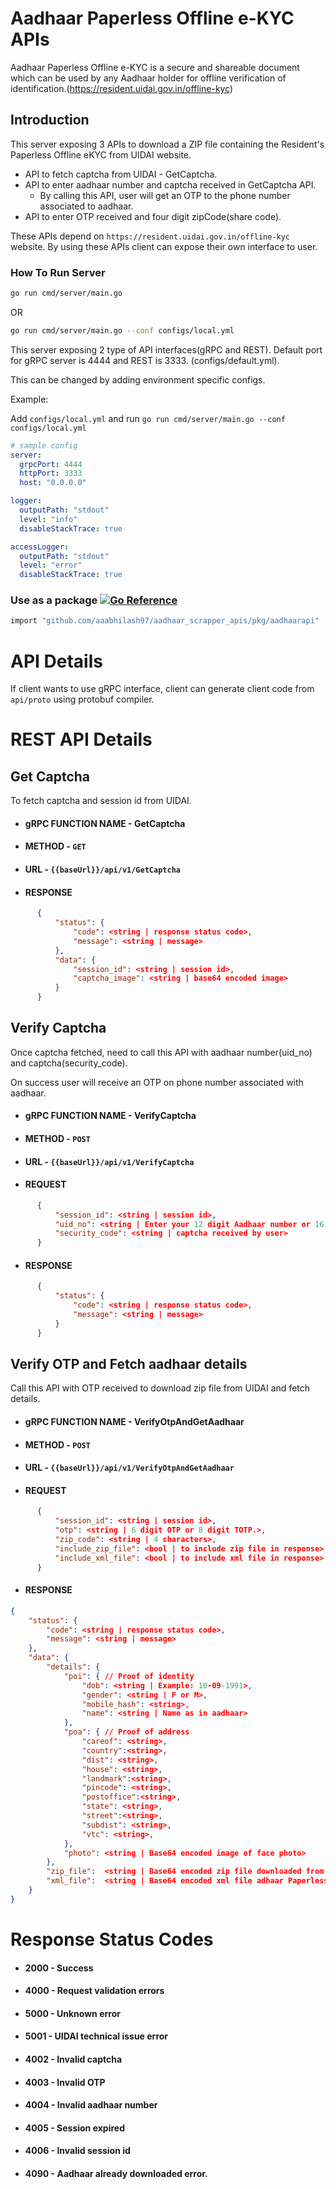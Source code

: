 # Aadhaar Paperless Offline e-KYC APIs

Aadhaar Paperless Offline e-KYC is a secure and shareable document which can be used by any Aadhaar holder for offline verification of identification.(https://resident.uidai.gov.in/offline-kyc)

## Introduction

This server exposing 3 APIs to download a ZIP file containing the Resident's Paperless Offline eKYC from UIDAI website.

- API to fetch captcha from UIDAI - GetCaptcha.
- API to enter aadhaar number and captcha received in GetCaptcha API.
  - By calling this API, user will get an OTP to the phone number associated to aadhaar.
- API to enter OTP received and four digit zipCode(share code).

These APIs depend on `https://resident.uidai.gov.in/offline-kyc` website.
By using these APIs client can expose their own interface to user.

### How To Run Server

```sh
go run cmd/server/main.go
```

OR 

```sh
go run cmd/server/main.go --conf configs/local.yml 
```

This server exposing 2 type of API interfaces(gRPC and REST).
Default port for gRPC server is 4444 and REST is 3333. (configs/default.yml).

This can be changed by adding environment specific configs.

Example:

Add `configs/local.yml` and run `go run cmd/server/main.go --conf configs/local.yml`

```yml
# sample config
server:
  grpcPort: 4444
  httpPort: 3333
  host: "0.0.0.0"

logger:
  outputPath: "stdout"
  level: "info"
  disableStackTrace: true

accessLogger:
  outputPath: "stdout"
  level: "error"
  disableStackTrace: true

```

### Use as a package [![Go Reference](https://pkg.go.dev/badge/github.com/aaabhilash97/aadhaar-paperless-offline-ekyc-apis/tree/main/pkg/aadhaarapi.svg)](https://pkg.go.dev/github.com/aaabhilash97/aadhaar-paperless-offline-ekyc-apis/tree/main/pkg/aadhaarapi)

```sh
import "github.com/aaabhilash97/aadhaar_scrapper_apis/pkg/aadhaarapi"
```

# API Details

If client wants to use gRPC interface, client can generate client code from `api/proto` using protobuf compiler.

# REST API Details

## Get Captcha

To fetch captcha and session id from UIDAI.

* #### **gRPC FUNCTION NAME** - GetCaptcha
* #### **METHOD** - `GET`
* #### **URL** - `{{baseUrl}}/api/v1/GetCaptcha`
* #### **RESPONSE**
```json
      {
          "status": {
              "code": <string | response status code>,
              "message": <string | message>
          },
          "data": {
              "session_id": <string | session id>,
              "captcha_image": <string | base64 encoded image>
          }
      }
```

## Verify Captcha

Once captcha fetched, need to call this API with aadhaar number(uid_no) and captcha(security_code).

On success user will receive an OTP on phone number associated with aadhaar.

* #### **gRPC FUNCTION NAME** - VerifyCaptcha
* #### **METHOD** - `POST`
* #### **URL** - `{{baseUrl}}/api/v1/VerifyCaptcha`
* #### **REQUEST**
```json
      {
          "session_id": <string | session id>,
          "uid_no": <string | Enter your 12 digit Aadhaar number or 16 digit Virtual ID to begin.>,
          "security_code": <string | captcha received by user>
      }
```

* #### **RESPONSE**
```json
      {
          "status": {
              "code": <string | response status code>,
              "message": <string | message>
          }
      }
```

## Verify OTP and Fetch aadhaar details

Call this API with OTP received to download zip file from UIDAI and fetch details.

* #### **gRPC FUNCTION NAME** - VerifyOtpAndGetAadhaar
* #### **METHOD** - `POST`
* #### **URL** - `{{baseUrl}}/api/v1/VerifyOtpAndGetAadhaar`
* #### **REQUEST**
```json
      {
          "session_id": <string | session id>,
          "otp": <string | 6 digit OTP or 8 digit TOTP.>,
          "zip_code": <string | 4 characters>,
          "include_zip_file": <bool | to include zip file in response>,
          "include_xml_file": <bool | to include xml file in response>
      }
```

* #### **RESPONSE**
```json
{
    "status": {
        "code": <string | response status code>,
        "message": <string | message>
    },
    "data": {
        "details": {
            "poi": { // Proof of identity
                "dob": <string | Example: 10-09-1991>,
                "gender": <string | F or M>,
                "mobile_hash": <string>,
                "name": <string | Name as in aadhaar>
            },
            "poa": { // Proof of address
                "careof": <string>,
                "country":<string>,
                "dist": <string>,
                "house": <string>,
                "landmark":<string>,
                "pincode": <string>,
                "postoffice":<string>,
                "state": <string>,
                "street":<string>,
                "subdist": <string>,
                "vtc": <string>,
            },
            "photo": <string | Base64 encoded image of face photo>
        },
        "zip_file":  <string | Base64 encoded zip file downloaded from uidai>,
        "xml_file":  <string | Base64 encoded xml file adhaar Paperless Offline e-KYC>
    }
}
```

# Response Status Codes
* #### **2000** - Success
* #### **4000** - Request validation errors
* #### **5000** - Unknown error
* #### **5001** - UIDAI technical issue error
* #### **4002** - Invalid captcha
* #### **4003** - Invalid OTP
* #### **4004** - Invalid aadhaar number
* #### **4005** - Session expired
* #### **4006** - Invalid session id
* #### **4090** - Aadhaar already downloaded error.

